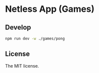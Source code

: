 # Netless App (Games)

## Develop

```bash
npm run dev -w ./games/pong
```

## License

The MIT license.

